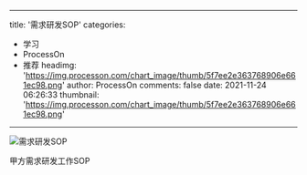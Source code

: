 
---
title: '需求研发SOP'
categories: 
 - 学习
 - ProcessOn
 - 推荐
headimg: 'https://img.processon.com/chart_image/thumb/5f7ee2e363768906e661ec98.png'
author: ProcessOn
comments: false
date: 2021-11-24 06:26:33
thumbnail: 'https://img.processon.com/chart_image/thumb/5f7ee2e363768906e661ec98.png'
---

<div>   
<img class="thumb" alt="需求研发SOP" src="https://img.processon.com/chart_image/thumb/5f7ee2e363768906e661ec98.png" referrerpolicy="no-referrer">
<p>甲方需求研发工作SOP</p>  
</div>
            